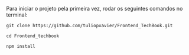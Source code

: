 Para iniciar o projeto pela primeira vez, rodar os seguintes comandos no terminal:

```git clone https://github.com/tuliopxavier/Frontend_TechBook.git```

```cd Frontend_techbook```

```npm install```
